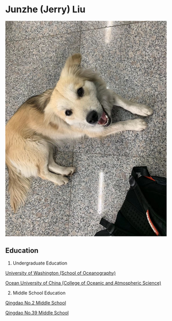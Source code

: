 # Junzhe (Jerry) Liu

![My favoriate Dog](XH.JPG)


## Education

1. Undergraduate Education

[University of Washington (School of Oceanography)](https://www.ocean.washington.edu/)

[Ocean University of China (College of Oceanic and Atmospheric Science)](http://coas.ouc.edu.cn/main.htm)


2. Middle School Education

[Qingdao No.2 Middle School](http://www.qderzhong.net/)

[Qingdao No.39 Middle School](http://www.qd39.qdedu.net/)

